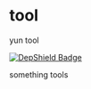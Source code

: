 # tool
yun tool

[![DepShield Badge](https://depshield.sonatype.org/badges/owner/repository/depshield.svg)](https://depshield.github.io)

something tools

